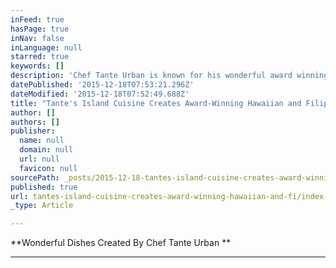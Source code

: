 ```yaml
---
inFeed: true
hasPage: true
inNav: false
inLanguage: null
starred: true
keywords: []
description: 'Chef Tante Urban is known for his wonderful award winning Filipino dishes and local Hawaiian food too. '
datePublished: '2015-12-18T07:53:21.296Z'
dateModified: '2015-12-18T07:52:49.688Z'
title: "Tante's Island Cuisine Creates Award-Winning Hawaiian and Filipino Dishes"
author: []
authors: []
publisher:
  name: null
  domain: null
  url: null
  favicon: null
sourcePath: _posts/2015-12-18-tantes-island-cuisine-creates-award-winning-hawaiian-and-fi.md
published: true
url: tantes-island-cuisine-creates-award-winning-hawaiian-and-fi/index.html
_type: Article

---
```

**Wonderful Dishes Created By Chef Tante Urban **

****